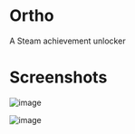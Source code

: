 # Ortho
A Steam achievement unlocker


# Screenshots
![image](https://raw.githubusercontent.com/VovoloGames/Ortho-Unlocker/main/screenshots/screenshot1.png)

![image](https://i.imgur.com/lt93vfw.png)
